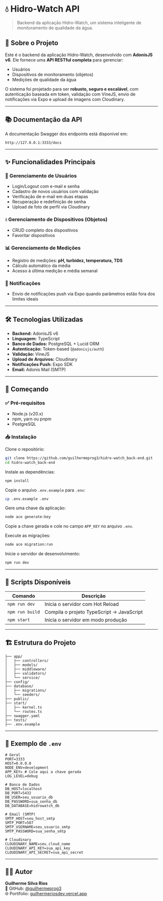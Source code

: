 # 💧 Hidro-Watch API

> Backend da aplicação Hidro-Watch, um sistema inteligente de monitoramento de qualidade da água.

## 📖 Sobre o Projeto

Este é o backend da aplicação Hidro-Watch, desenvolvido com **AdonisJS v6**. Ele fornece uma **API RESTful completa** para gerenciar:

- Usuários
- Dispositivos de monitoramento (objetos)
- Medições de qualidade da água

O sistema foi projetado para ser **robusto, seguro e escalável**, com autenticação baseada em token, validação com VineJS, envio de notificações via Expo e upload de imagens com Cloudinary.

---

## 📚 Documentação da API

A documentação Swagger dos endpoints está disponível em:

```
http://127.0.0.1:3333/docs
```

---

## ✨ Funcionalidades Principais

### 👤 Gerenciamento de Usuários
- Login/Logout com e-mail e senha
- Cadastro de novos usuários com validação
- Verificação de e-mail em duas etapas
- Recuperação e redefinição de senha
- Upload de foto de perfil via Cloudinary

### 💧 Gerenciamento de Dispositivos (Objetos)
- CRUD completo dos dispositivos
- Favoritar dispositivos

### 📊 Gerenciamento de Medições
- Registro de medições: **pH, turbidez, temperatura, TDS**
- Cálculo automático da média
- Acesso à última medição e média semanal

### 🔔 Notificações
- Envio de notificações push via Expo quando parâmetros estão fora dos limites ideais

---

## 🛠️ Tecnologias Utilizadas

- **Backend:** AdonisJS v6
- **Linguagem:** TypeScript
- **Banco de Dados:** PostgreSQL + Lucid ORM
- **Autenticação:** Token-based (`@adonisjs/auth`)
- **Validação:** VineJS
- **Upload de Arquivos:** Cloudinary
- **Notificações Push:** Expo SDK
- **Email:** Adonis Mail (SMTP)

---

## 🚀 Começando

### ✅ Pré-requisitos

- Node.js (v20.x)
- npm, yarn ou pnpm
- PostgreSQL

### 📥 Instalação

Clone o repositório:

```bash
git clone https://github.com/guilhermeprog3/hidro-watch_back-end.git
cd hidro-watch_back-end
```

Instale as dependências:

```bash
npm install
```

Copie o arquivo `.env.example` para `.env`:

```bash
cp .env.example .env
```

Gere uma chave da aplicação:

```bash
node ace generate:key
```

Copie a chave gerada e cole no campo `APP_KEY` no arquivo `.env`.

Execute as migrações:

```bash
node ace migration:run
```

Inicie o servidor de desenvolvimento:

```bash
npm run dev
```

---

## 🧪 Scripts Disponíveis

| Comando              | Descrição                                           |
|----------------------|-----------------------------------------------------|
| `npm run dev`        | Inicia o servidor com Hot Reload                   |
| `npm run build`      | Compila o projeto TypeScript → JavaScript          |
| `npm start`          | Inicia o servidor em modo produção                 |

---

## 🏗️ Estrutura do Projeto

```
├── app/
│   ├── controllers/
│   ├── models/
│   ├── middleware/
│   ├── validators/
│   └── service/
├── config/
├── database/
│   ├── migrations/
│   └── seeders/
├── public/
├── start/
│   ├── kernel.ts
│   └── routes.ts
├── swagger.yaml
├── tests/
├── .env.example
```

---

## 📄 Exemplo de `.env`

```env
# Geral
PORT=3333
HOST=0.0.0.0
NODE_ENV=development
APP_KEY= # Cole aqui a chave gerada
LOG_LEVEL=debug

# Banco de Dados
DB_HOST=localhost
DB_PORT=5432
DB_USER=seu_usuario_db
DB_PASSWORD=sua_senha_db
DB_DATABASE=hidrowatch_db

# Email (SMTP)
SMTP_HOST=seu_host_smtp
SMTP_PORT=587
SMTP_USERNAME=seu_usuario_smtp
SMTP_PASSWORD=sua_senha_smtp

# Cloudinary
CLOUDINARY_NAME=seu_cloud_name
CLOUDINARY_API_KEY=sua_api_key
CLOUDINARY_API_SECRET=sua_api_secret
```

---

## 👨‍💻 Autor

**Guilherme Silva Rios**  
🔗 GitHub: [@guilhermeprog3](https://github.com/guilhermeprog3)  
🌐 Portifolio: [guilhermeriosdev.vercel.app](https://guilhermeriosdev.vercel.app)
